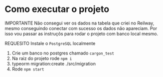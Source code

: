 
# Como executar o projeto
IMPORTANTE 
Não consegui ver os dados na tabela que criei no Reilway, mesmo conseguindo conectar com sucesso os dados não apareciam.
Por isso vou passar as instruçõs para rodar o projeto com banco local mesmo.

REQUESITO
Instale o `PostgreSQL` localmente

1. Crie um banco no postgres chamado `cargon_test`
1. Na raiz do projeto rode `npm i`
2. typeorm migration:create ./src/migration
2. Rode `npm start`


